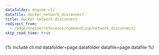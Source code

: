 ```yaml
---
datafolder: engine-cli
datafile: docker_network_disconnect
title: docker network disconnect
redirect_from:
  - /edge/engine/reference/commandline/network_disconnect/
skip_read_time: true
---
```

<!--
This page is automatically generated from Docker's source code. If you want to
suggest a change to the text that appears here, open a ticket or pull request
in the source repository on GitHub:

https://github.com/docker/cli
-->
{% include cli.md datafolder=page.datafolder datafile=page.datafile %}

